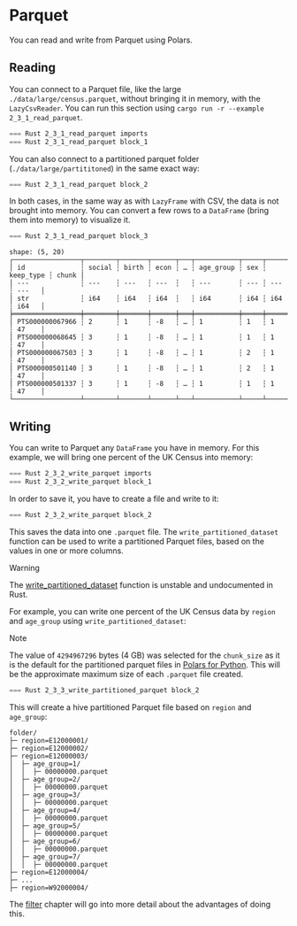 # Parquet

You can read and write from Parquet using Polars.

## Reading

You can connect to a Parquet file, like the large `./data/large/census.parquet`, without bringing it in memory, with the `LazyCsvReader`. You can run this section using `cargo run -r --example 2_3_1_read_parquet`.

```rust
=== Rust 2_3_1_read_parquet imports
=== Rust 2_3_1_read_parquet block_1
```

You can also connect to a partitioned parquet folder (`./data/large/partititoned`) in the same exact way:

```rust
=== Rust 2_3_1_read_parquet block_2
```

In both cases, in the same way as with `LazyFrame` with CSV, the data is not brought into memory. You can convert a few rows to a `DataFrame` (bring them into memory) to visualize it.

```Rust
=== Rust 2_3_1_read_parquet block_3
```

```
shape: (5, 20)
┌─────────────────┬────────┬───────┬──────┬───┬───────────┬─────┬───────────┬───────┐
│ id              ┆ social ┆ birth ┆ econ ┆ … ┆ age_group ┆ sex ┆ keep_type ┆ chunk │
│ ---             ┆ ---    ┆ ---   ┆ ---  ┆   ┆ ---       ┆ --- ┆ ---       ┆ ---   │
│ str             ┆ i64    ┆ i64   ┆ i64  ┆   ┆ i64       ┆ i64 ┆ i64       ┆ i64   │
╞═════════════════╪════════╪═══════╪══════╪═══╪═══════════╪═════╪═══════════╪═══════╡
│ PTS000000067966 ┆ 2      ┆ 1     ┆ -8   ┆ … ┆ 1         ┆ 1   ┆ 1         ┆ 47    │
│ PTS000000068645 ┆ 3      ┆ 1     ┆ -8   ┆ … ┆ 1         ┆ 1   ┆ 1         ┆ 47    │
│ PTS000000067503 ┆ 3      ┆ 1     ┆ -8   ┆ … ┆ 1         ┆ 2   ┆ 1         ┆ 47    │
│ PTS000000501140 ┆ 3      ┆ 1     ┆ -8   ┆ … ┆ 1         ┆ 2   ┆ 1         ┆ 47    │
│ PTS000000501337 ┆ 3      ┆ 1     ┆ -8   ┆ … ┆ 1         ┆ 1   ┆ 1         ┆ 47    │
└─────────────────┴────────┴───────┴──────┴───┴───────────┴─────┴───────────┴───────┘
```

## Writing

You can write to Parquet any `DataFrame` you have in memory. For this example, we will bring one percent of the UK Census into memory:

```rust
=== Rust 2_3_2_write_parquet imports
=== Rust 2_3_2_write_parquet block_1
```

In order to save it, you have to create a file and write to it:


```rust
=== Rust 2_3_2_write_parquet block_2
```

This saves the data into one `.parquet` file. The `write_partitioned_dataset` function can be used to write a partitioned Parquet files, based on the values in one or more columns. 

> [!WARNING]
> The [write_partitioned_dataset](https://docs.pola.rs/api/rust/dev/polars_io/partition/fn.write_partitioned_dataset.html) function is unstable and undocumented in Rust. 

For example, you can write one percent of the UK Census data by `region` and `age_group` using `write_partitioned_dataset`:

> [!NOTE]
> The value of `4294967296` bytes (4 GB) was selected for the `chunk_size` as it is the default for the partitioned parquet files in [Polars for Python](https://docs.pola.rs/api/python/dev/reference/api/polars.DataFrame.write_parquet.html). This will be the approximate maximum size of each `.parquet` file created. 

```Rust
=== Rust 2_3_3_write_partitioned_parquet block_2
```

This will create a hive partitioned Parquet file based on `region` and `age_group`:

```
folder/
├─ region=E12000001/
├─ region=E12000002/
├─ region=E12000003/
│  ├─ age_group=1/
│  │  ├─ 00000000.parquet
│  ├─ age_group=2/
│  │  ├─ 00000000.parquet
│  ├─ age_group=3/
│  │  ├─ 00000000.parquet
│  ├─ age_group=4/
│  │  ├─ 00000000.parquet
│  ├─ age_group=5/
│  │  ├─ 00000000.parquet
│  ├─ age_group=6/
│  │  ├─ 00000000.parquet
│  ├─ age_group=7/
│  │  ├─ 00000000.parquet
├─ region=E12000004/
├─ ...
├─ region=W92000004/
```

The [filter](../3_transformation/select.md) chapter will go into more detail about the advantages of doing this.